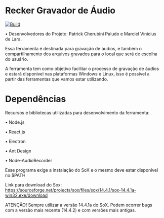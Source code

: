 # Recker Gravador de Áudio

[![Build](https://github.com/patrick-paludo/recker/actions/workflows/build.yml/badge.svg)](https://github.com/patrick-paludo/recker/actions/workflows/build.yml)

• Desenvolvedores do Projeto: Patrick Cherubini Paludo e Marciel Vinicius de Lara.

Essa ferramenta é destinada para gravação de áudios, e também o compartilhamento dos arquivos gravados para o local que será de escolha do usuário.

A ferramenta tem como objetivo facilitar o processo de gravação de áudios e estará disponivel nas plataformas Windows e Linux, isso é possível a partir das ferramentas que vamos estar utilizando.


# Dependências
Recursos e bibliotecas utilizadas para desenvolvimento da ferramenta:

• Node.js

• React.js

• Electron

• Ant Design

• Node-AudioRecorder

Esse programa exige a instalação do SoX e o mesmo deve estar disponível no $PATH

Link para download do Sox:
https://sourceforge.net/projects/sox/files/sox/14.4.1/sox-14.4.1a-win32.exe/download

ATENÇÃO!
Sempre utilizar a versão 14.4.1a do SoX. 
Podem ocorrer bugs com a versão mais recente (14.4.2) e com versões mais antigas.
